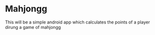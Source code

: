# Mahjongg

This will be a simple android app which calculates the points of a player dirung a game of mahjongg
